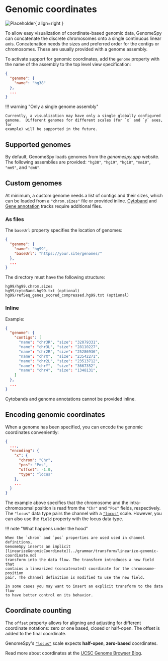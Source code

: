 # Genomic coordinates

![Placeholder](../../img/coordinate-linearization.svg){ align=right }

To allow easy visualization of coordinate-based genomic data, GenomeSpy can
concatenate the discrete chromosomes onto a single continuous linear axis.
Concatenation needs the sizes and preferred order for the contigs or
chromosomes. These are usually provided with a genome assembly.

To activate support for genomic coordinates, add the `genome` property with the
name of the assembly to the top level view specification:

```json
{
  "genome": {
    "name": "hg38"
  },
  ...
}
```

!!! warning "Only a single genome assembly"

    Currently, a visualization may have only a single globally configured
    genome.  Different genomes for different scales (for `x` and `y` axes, for
    example) will be supported in the future.

## Supported genomes

By default, GenomeSpy loads genomes from the _genomespy.app_ website. The
following assemblies are provided: `"hg38"`, `"hg19"`, `"hg18"`, `"mm10"`,
`"mm9"`, and `"dm6"`.

## Custom genomes

At minimum, a custom genome needs a list of contigs and their sizes, which
can be loaded from a `"chrom.sizes"` file or provided inline.
[Cytoband](tracks.md#cytoband-track) and [Gene
annotation](tracks.md#gene-annotations) tracks require additional files.

### As files

The `baseUrl` property specifies the location of genomes:

```json
{
  "genome": {
    "name": "hg99",
    "baseUrl": "https://your.site/genomes/"
  },
  ...
}
```

The directory must have the following structure:

```
hg99/hg99.chrom.sizes
hg99/cytoBand.hg99.txt (optional)
hg99/refSeq_genes_scored_compressed.hg99.txt (optional)
```

### Inline

Example:

```json
{
  "genome": {
    "contigs": [
      "name": "chr3R", "size": "32079331",
      "name": "chr3L", "size": "28110227",
      "name": "chr2R", "size": "25286936",
      "name": "chrX",  "size": "23542271",
      "name": "chr2L", "size": "23513712",
      "name": "chrY",  "size": "3667352",
      "name": "chr4",  "size": "1348131",
    ]
  },
  ...
}
```

Cytobands and genome annotations cannot be provided inline.

## Encoding genomic coordinates

When a genome has been specified, you can encode the genomic coordinates
conveniently:

```json
{
  ...,
  "encoding": {
    "x": {
      "chrom": "Chr",
      "pos": "Pos",
      "offset": -1.0,
      "type": "locus"
    },
    ...
  }
}
```

The example above specifies that the chromosome and the intra-chromosomal
position is read from the `"Chr"` and `"Pos"` fields, respectively. The
`"locus"` data type pairs the channel with a
[`"locus"`](../grammar/scale.md#locus-scale) scale. However, you can also use the
`field` property with the locus data type.

!!! note "What happens under the hood"

    When the `chrom` and `pos` properties are used used in channel definitions,
    GenomeSpy inserts an implicit
    [linearizeGenomicCoordinate](../grammar/transform/linearize-genomic-coordinate.md)
    transform into the data flow. The transform introduces a new field that
    contains a linearized (concatenated) coordinate for the chromosome-position
    pair. The channel definition is modified to use the new field.

    In some cases you may want to insert an explicit transform to the data flow
    to have better control on its behavior.

## Coordinate counting

The `offset` property allows for aligning and adjusting for different coordinate
notations: zero or one based, closed or half-open. The offset is added to the
final coordinate.

GenomeSpy's [`"locus"`](../grammar/scale.md#locus-scale) scale expects
**half-open**, **zero-based** coordinates.

Read more about coordinates at the [UCSC Genome Browser
Blog](http://genome.ucsc.edu/blog/the-ucsc-genome-browser-coordinate-counting-systems/).
